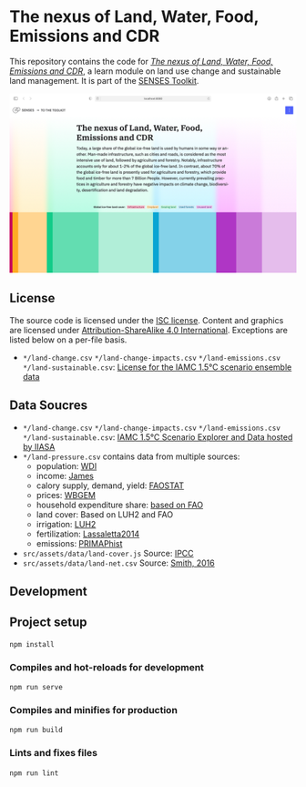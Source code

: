 # The nexus of Land, Water, Food, Emissions and CDR

This repository contains the code for [*The nexus of Land, Water, Food, Emissions and CDR*](https://climatescenarios.org/land-use), a learn module on land use change and sustainable land management. It is part of the [SENSES Toolkit](https://climatescenarios.org/).

![screenshot of the module](./module.png)

## License

The source code is licensed under the [ISC license](LICENSE.md). Content and graphics are licensed under [Attribution-ShareAlike 4.0 International](https://creativecommons.org/licenses/by-sa/4.0/). Exceptions are listed below on a per-file basis.

- `*/land-change.csv` `*/land-change-impacts.csv` `*/land-emissions.csv` `*/land-sustainable.csv`: [License for the IAMC 1.5°C scenario ensemble data](https://data.ene.iiasa.ac.at/iamc-1.5c-explorer/#/license)

## Data Soucres

- `*/land-change.csv` `*/land-change-impacts.csv` `*/land-emissions.csv` `*/land-sustainable.csv`: [IAMC 1.5°C Scenario Explorer and Data hosted by IIASA](https://data.ene.iiasa.ac.at/iamc-1.5c-explorer/)
- `*/land-pressure.csv` contains data from multiple sources:
    - population: [WDI](https://data.worldbank.org/indicator/SP.POP.TOTL)
    - income: [James](https://doi.org/10.1186/1478-7954-10-12)
    - calory supply, demand, yield: [FAOSTAT](http://www.fao.org/faostat/en/)
    - prices: [WBGEM](https://datacatalog.worldbank.org/dataset/global-economic-monitor)
    - household expenditure share: [based on FAO](https://github.com/pik-piam/mrvalidation)
    - land cover: Based on LUH2 and FAO
    - irrigation: [LUH2](https://luh.umd.edu)
    - fertilization: [Lassaletta2014](https://iopscience.iop.org/article/10.1088/1748-9326/9/10/105011/meta)
    - emissions: [PRIMAPhist](https://doi.org/10.5880/PIK.2017.001)
- `src/assets/data/land-cover.js` Source: [IPCC](https://www.ipcc.ch/srccl/chapter/summary-for-policymakers/)
- `src/assets/data/land-net.csv` Source: [Smith, 2016](https://onlinelibrary.wiley.com/doi/abs/10.1111/gcb.13178)

## Development

## Project setup
```
npm install
```

### Compiles and hot-reloads for development
```
npm run serve
```

### Compiles and minifies for production
```
npm run build
```

### Lints and fixes files
```
npm run lint
```
